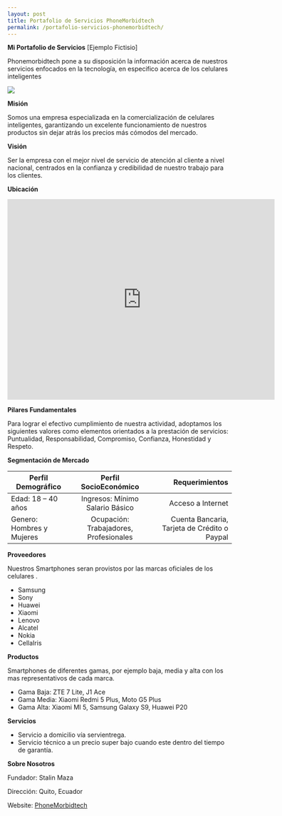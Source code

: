 ```yaml
---
layout: post
title: Portafolio de Servicios PhoneMorbidtech
permalink: /portafolio-servicios-phonemorbidtech/
---
```


**Mi Portafolio de Servicios** [Ejemplo Fictisio]

Phonemorbidtech pone a su disposición la información acerca de nuestros servicios enfocados en la tecnología,
en especifico acerca de los celulares inteligentes

<img src="{{ site.baseurl }}/images/portafolio-phm-1.jpg"/>

**Misión**

Somos una empresa especializada en la comercialización de celulares inteligentes,
garantizando un excelente funcionamiento de nuestros productos sin dejar 
atrás los precios más cómodos del mercado.

**Visión**

Ser la empresa con el mejor nivel de servicio de atención al cliente a nivel nacional, centrados en la confianza
y credibilidad de nuestro trabajo para los clientes.

**Ubicación**

<iframe src="https://www.google.com/maps/embed?pb=!1m10!1m8!1m3!1d2372.3581256317707!2d-78.4337532167148!3d-0.07516478539415822!3m2!1i1024!2i768!4f13.1!5e0!3m2!1ses-419!2sec!4v1545102779449" width="600" height="450" frameborder="0" style="border:0" allowfullscreen></iframe>
<br/>

**Pilares Fundamentales**

Para lograr el efectivo cumplimiento de nuestra actividad, adoptamos los siguientes valores 
como elementos orientados a la prestación de servicios: Puntualidad, Responsabilidad,
Compromiso, Confianza, Honestidad y Respeto.

**Segmentación de Mercado**

| Perfil Demográfico   | Perfil SocioEconómico | Requerimientos|
| ------------- |:-------------:| -------:|
| Edad: 18 – 40 años | Ingresos: Mínimo Salario Básico  | Acceso a Internet |
| Genero: Hombres y Mujeres | Ocupación: Trabajadores, Profesionales | Cuenta Bancaria, Tarjeta de Crédito o Paypal |

**Proveedores**

Nuestros Smartphones seran provistos por las marcas oficiales de los celulares .

- Samsung
- Sony
- Huawei
- Xiaomi
- Lenovo
- Alcatel
- Nokia
- CellaIris

**Productos**

Smartphones de diferentes gamas, por ejemplo baja, media y alta con los mas representativos de cada marca.

- Gama Baja: ZTE 7 Lite, J1 Ace
- Gama Media: Xiaomi Redmi 5 Plus, Moto G5 Plus
- Gama Alta: Xiaomi MI 5, Samsung Galaxy S9, Huawei P20

**Servicios**

- Servicio a domicilio vía servientrega.
- Servicio técnico a un precio super bajo cuando este dentro del tiempo de garantía.

**Sobre Nosotros**

Fundador: Stalin Maza

Dirección: Quito, Ecuador

Website: <a href="https://phonemorbidtech.blogspot.com/" target="_blank">PhoneMorbidtech</a>




